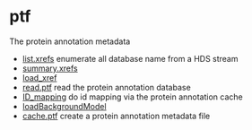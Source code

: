 # ptf

The protein annotation metadata

+ [list.xrefs](ptf/list.xrefs.1) enumerate all database name from a HDS stream
+ [summary.xrefs](ptf/summary.xrefs.1) 
+ [load_xref](ptf/load_xref.1) 
+ [read.ptf](ptf/read.ptf.1) read the protein annotation database
+ [ID_mapping](ptf/ID_mapping.1) do id mapping via the protein annotation cache
+ [loadBackgroundModel](ptf/loadBackgroundModel.1) 
+ [cache.ptf](ptf/cache.ptf.1) create a protein annotation metadata file
